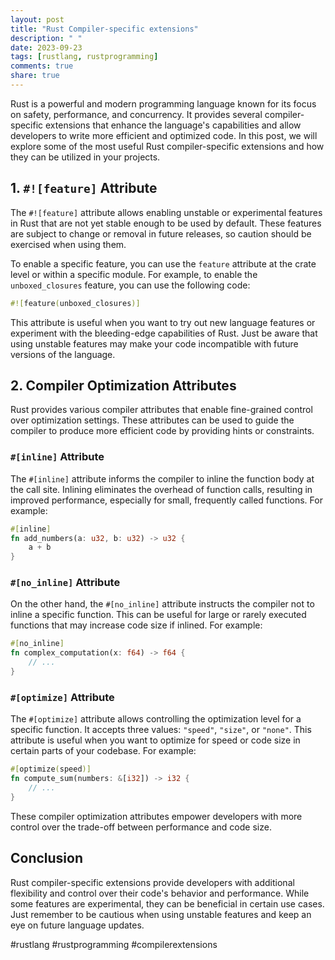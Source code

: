 ```yaml
---
layout: post
title: "Rust Compiler-specific extensions"
description: " "
date: 2023-09-23
tags: [rustlang, rustprogramming]
comments: true
share: true
---
```


Rust is a powerful and modern programming language known for its focus on safety, performance, and concurrency. It provides several compiler-specific extensions that enhance the language's capabilities and allow developers to write more efficient and optimized code. In this post, we will explore some of the most useful Rust compiler-specific extensions and how they can be utilized in your projects.

## 1. `#![feature]` Attribute

The `#![feature]` attribute allows enabling unstable or experimental features in Rust that are not yet stable enough to be used by default. These features are subject to change or removal in future releases, so caution should be exercised when using them.

To enable a specific feature, you can use the `feature` attribute at the crate level or within a specific module. For example, to enable the `unboxed_closures` feature, you can use the following code:

```rust
#![feature(unboxed_closures)]
```

This attribute is useful when you want to try out new language features or experiment with the bleeding-edge capabilities of Rust. Just be aware that using unstable features may make your code incompatible with future versions of the language.

## 2. Compiler Optimization Attributes

Rust provides various compiler attributes that enable fine-grained control over optimization settings. These attributes can be used to guide the compiler to produce more efficient code by providing hints or constraints.

### `#[inline]` Attribute

The `#[inline]` attribute informs the compiler to inline the function body at the call site. Inlining eliminates the overhead of function calls, resulting in improved performance, especially for small, frequently called functions. For example:

```rust
#[inline]
fn add_numbers(a: u32, b: u32) -> u32 {
    a + b
}
```

### `#[no_inline]` Attribute

On the other hand, the `#[no_inline]` attribute instructs the compiler not to inline a specific function. This can be useful for large or rarely executed functions that may increase code size if inlined. For example:

```rust
#[no_inline]
fn complex_computation(x: f64) -> f64 {
    // ...
}
```

### `#[optimize]` Attribute

The `#[optimize]` attribute allows controlling the optimization level for a specific function. It accepts three values: `"speed"`, `"size"`, or `"none"`. This attribute is useful when you want to optimize for speed or code size in certain parts of your codebase. For example:

```rust
#[optimize(speed)]
fn compute_sum(numbers: &[i32]) -> i32 {
    // ...
}
```

These compiler optimization attributes empower developers with more control over the trade-off between performance and code size.

## Conclusion

Rust compiler-specific extensions provide developers with additional flexibility and control over their code's behavior and performance. While some features are experimental, they can be beneficial in certain use cases. Just remember to be cautious when using unstable features and keep an eye on future language updates.

#rustlang #rustprogramming #compilerextensions